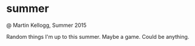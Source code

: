 # summer

@ Martin Kellogg, Summer 2015

Random things I'm up to this summer. Maybe a game. Could be anything.